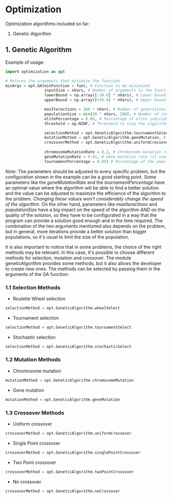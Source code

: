 # Optimization
Optimization algorithms included so far:
1. Genetic Algorithm

## 1. Genetic Algorithm
Example of usage:

```python
import optimization as opt

# Returns the arguments that minimize the function
minArgs = opt.GA(minFunction = func, # Function to be minimized
                 inputSize = nVars, # Number of arguments in the function
                 lowerBound = np.array([-30.0] * nVars), # Lower bound of each argument
                 upperBound = np.array([+30.0] * nVars), # Upper bound of each argument

                 maxIteractions = 100 * nVars, # Number of generations. The default value is 100 * nArgs
                 populationSize = min(20 * nVars, 200), # Number of individuals in each generation. Usually it is limited to 200
                 elitePercentage = 0.05, # Percentage of elite individuals. The default is 5%
                 threshold = np.NINF, # Threshold to stop the algorithm

                 selectionMethod = opt.GeneticAlgorithm.tournamentSelect, # Selection method
                 mutationMethod = opt.GeneticAlgorithm.geneMutation, # Mutation method
                 crossoverMethod = opt.GeneticAlgorithm.uniformCrossover, # Crossover method
                
                 chromosomeMutationRate = 0.2, # Chromosome mutation rate (if used)
                 geneMutationRate = 0.01, # Gene mutation rate (if used)
                 tournamentPercentage = 0.05) # Percentage of the population in a tournament (if used)
```

*Note*: The parameters should be adjusted to every specific problem, but the configuration shown in the example can be a good starting point.
Some parameters like the _geneMutationRate_ and the _tournamentPercentage_ have an optimal value where the algorithm will be able to find a better solution and the value can be adjusted to maximize the efficience of the algorithm to the problem. *Changing these values won't considerably change the speed of the algorithm*.
On the other hand, parameters like _maxIteractions_ and _populationSize_ have a big impact on the speed of the algorithm *AND* on the quality of the solution, so they have to be configurated in a way that the program can provide a solution good enough and in the time required.
The combination of the two arguments mentioned also depends on the problem, but in general, more iterations provide a better solution than bigger populations, so it's usual to limit the size of the population.

It is also important to notice that in some problems, the choice of the right methods may be relevant. In this case, it's possible to choose different methods for selection, mutation and crossover. The module geneticAlgorithm provides some methods, but it also allows the developer to create new ones.
The methods can be selected by passing them in the arguments of the GA function:

### 1.1 Selection Methods
* Roulette Wheel selection
```python
selectionMethod = opt.GeneticAlgorithm.wheelSelect
```

* Tournament selection
```python
selectionMethod = opt.GeneticAlgorithm.tournamentSelect
```

* Stochastic selection
```python
selectionMethod = opt.GeneticAlgorithm.stochasticSelect
```


### 1.2 Mutation Methods
* Chromosome mutation
```python
mutationMethod = opt.GeneticAlgorithm.chromosomeMutation
```

* Gene mutation
```python
mutationMethod = opt.GeneticAlgorithm.geneMutation
```

### 1.3 Crossover Methods
* Uniform crossover
```python
crossoverMethod = opt.GeneticAlgorithm.uniformCrossover
```

* Single Point crossover
```python
crossoverMethod = opt.GeneticAlgorithm.singlePointCrossover
```

* Two Point crossover
```python
crossoverMethod = opt.GeneticAlgorithm.twoPointCrossover
```

* No crossover
```python
crossoverMethod = opt.GeneticAlgorithm.noCrossover
```
